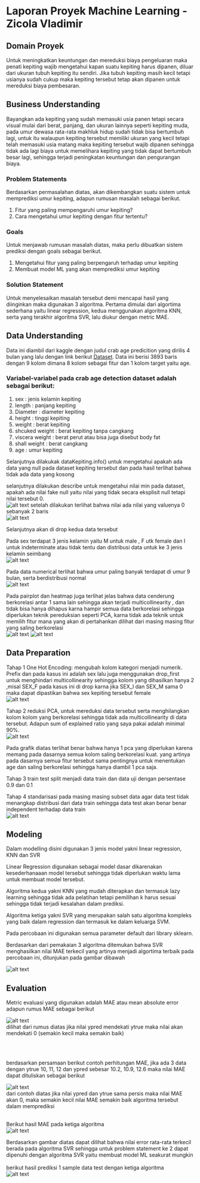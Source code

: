 # Laporan Proyek Machine Learning - Zicola Vladimir

## Domain Proyek
Untuk meningkatkan keuntungan dan mereduksi biaya pengeluaran maka penati kepiting wajib mengetahui kapan suatu kepiting harus dipanen, diluar dari ukuran tubuh kepiting itu sendiri. Jika tubuh kepiting masih kecil tetapi usianya sudah cukup maka kepiting tersebut tetap akan dipanen untuk mereduksi biaya pembesaran.

## Business Understanding

Bayangkan ada kepiting yang sudah memasuki usia panen tetapi secara visual mulai dari berat, panjang, dan ukuran lainnya seperti kepiting muda, pada umur dewasa rata-rata makhluk hidup sudah tidak bisa bertumbuh lagi, untuk itu walaupun kepiting tersebut memiliki ukuran yang kecil tetapi telah memasuki usia matang maka kepiting tersebut wajib dipanen sehingga tidak ada lagi biaya untuk memelihara kepiting yang tidak dapat bertumbuh besar lagi, sehingga terjadi peningkatan keuntungan dan pengurangan biaya.


### Problem Statements
Berdasarkan permasalahan diatas, akan dikembangkan suatu sistem untuk memprediksi umur kepiting, adapun rumusan masalah sebagai berikut.
1. Fitur yang paling mempengaruhi umur kepiting?
2. Cara mengetahui umur kepiting dengan fitur tertentu?

### Goals
Untuk menjawab rumusan masalah diatas, maka perlu dibuatkan sistem prediksi dengan goals sebagai berikut.
1. Mengetahui fitur yang paling berpengaruh terhadap umur kepiting
2. Membuat model ML yang akan memprediksi umur kepiting

### Solution Statement
Untuk menyelesaikan masalah tersebut demi mencapai hasil yang diinginkan maka digunakan 3 algoritma. Pertama dimulai dari algortima sederhana yaitu linear regression, kedua menggunakan algoritma KNN, serta  yang terakhir algoritma SVR, lalu diukur dengan metric MAE.

## Data Understanding
Data ini diambil dari kaggle dengan judul crab age predicition yang dirilis 4 bulan yang lalu dengan link berikut [Dataset](https://www.kaggle.com/sidhus/crab-age-prediction).
Data ini berisi  3893 baris dengan 9 kolom dimana 8 kolom sebagai fitur dan 1 kolom target yaitu age.

### Variabel-variabel pada crab age detection dataset adalah sebagai berikut:
1. sex             : jenis kelamin kepiting
2. length          : panjang kepiting
3. Diameter        : diameter kepiting
4. height          : tinggi kepiting
5. weight          : berat kepiting
6. shcuked weight  : berat kepiting tanpa cangkang
7. viscera weight  : berat perut atau bisa juga disebut body fat
8. shall weight    : berat cangkang
9. age             : umur kepiting

Selanjutnya dilakukak dataKepiting.info() untuk mengetahui apakah ada data yang null pada dataset kepiting tersebut dan pada hasil terlihat bahwa tidak ada data yang kosong

selanjutnya dilakukan describe untuk mengetahui nilai min pada dataset, apakah ada nilai fake null yaitu nilai yang tidak secara eksplisit null tetapi nilai tersebut 0.<br>
![alt text](https://raw.githubusercontent.com/okyx/crabAge/main/describe1.PNG)
setelah dilakukan terlihat bahwa nilai ada nilai yang valuenya 0 sebanyak 2 baris<br>
![alt text](https://raw.githubusercontent.com/okyx/crabAge/main/height0.PNG)


Selanjutnya akan di drop kedua data tersebut

Pada sex terdapat 3 jenis kelamin yaitu M untuk male , F utk female dan I untuk indeterminate atau tidak tentu dan distribusi data untuk ke 3 jenis kelamin seimbang<br>
![alt text](https://raw.githubusercontent.com/okyx/crabAge/main/distribusiSex.PNG) 

Pada data numerical terlihat bahwa umur paling banyak terdapat di umur 9 bulan, serta berdistribusi normal<br>
![alt text](https://raw.githubusercontent.com/okyx/crabAge/main/distribusiNumerical.png) 

Pada pairplot dan heatmap juga terlihat jelas bahwa data cenderung berkorelasi antar 1 sama lain sehingga akan terjadi multicollinearity , dan tidak bisa hanya dihapus karna hampir semua data berkorelasi sehingga diperlukan teknik pereduksian seperti PCA, karna tidak ada teknik untuk memilih fitur mana yang akan di pertahankan dilihat dari masing masing fitur yang saling berkorelasi<br>
![alt text](https://raw.githubusercontent.com/okyx/crabAge/main/pairplot.png)
![alt text](https://raw.githubusercontent.com/okyx/crabAge/main/heatmap.png) 

## Data Preparation
Tahap 1 One Hot Encoding: mengubah kolom kategori menjadi numerik. Prefix dan pada kasus ini adalah sex lalu juga menggunakan drop_first untuk menghindari multicollinearity sehingga kolom yang dihasilkan hanya 2 ,misal SEX_F pada kasus ini di drop karna jika SEX_I dan SEX_M sama 0 maka dapat dipastikan bahwa sex kepiting tersebut female<br>
![alt text](https://raw.githubusercontent.com/okyx/crabAge/main/sexKepiting.PNG) 


Tahap 2 reduksi PCA, untuk mereduksi data tersebut serta menghilangkan kolom kolom yang berkorelasi sehingga tidak ada multicollinearity di data tersebut. Adapun sum of explained ratio yang saya pakai adalah minimal 90%.<br>
![alt text](https://raw.githubusercontent.com/okyx/crabAge/main/pca.png)


Pada grafik diatas terlihat benar bahwa hanya 1 pca yang diperlukan karena memang pada dasarnya semua kolom saling berkorelasi kuat. yang artinya pada dasarnya semua fitur tersebut sama pentingnya untuk menentukan age dan saling berkorelasi sehingga hanya diambil 1 pca saja.

Tahap 3 train test split menjadi data train dan data uji dengan persentase 0.9 dan 0.1 

Tahap 4 standarisasi pada masing masing subset data agar data test tidak menangkap distribusi dari data train sehingga data test akan benar benar independent terhadap data train<br>
![alt text](https://raw.githubusercontent.com/okyx/crabAge/main/scaler.PNG)



## Modeling
Dalam modelling disini digunakan 3 jenis model yakni linear regression, KNN dan SVR


Linear Regression digunakan sebagai model dasar dikarenakan kesederhanaaan model tersebut sehingga tidak diperlukan waktu lama untuk membuat model tersebut.

Algoritma kedua yakni KNN yang mudah diterapkan dan termasuk lazy learning sehingga tidak ada pelatihan tetapi pemilihan k harus sesuai sehingga tidak terjadi kesalahan dalam prediksi.

Algoritma ketiga yakni SVR yang merupakan salah satu algoritma kompleks yang baik dalam regression dan termasuk ke dalam keluarga SVM.

Pada percobaan ini digunakan semua parameter default dari library sklearn.

Berdasarkan dari pemakaian 3 algoritma ditemukan bahwa SVR menghasilkan nilai MAE terkecil yang artinya menjadi algortima terbaik pada percobaan ini, ditunjukan pada gambar dibawah<br>




![alt text](https://raw.githubusercontent.com/okyx/crabAge/main/MAE.PNG)




## Evaluation
Metric evaluasi yang digunakan adalah MAE atau mean absolute error
adapun rumus MAE sebagai berikut<br>


![alt text](https://raw.githubusercontent.com/okyx/crabAge/main/persamaan.PNG)<br>
dilihat dari rumus diatas jika nilai ypred mendekati ytrue maka nilai akan mendekati 0 (semakin kecil maka semakin baik)<br>

<br>
<br>



berdasarkan persamaan berikut contoh perhitungan MAE, jika ada 3 data dengan ytrue 10, 11, 12 dan ypred sebesar 10.2, 10.9, 12.6 maka nilai MAE dapat dituliskan sebagai berikut<br>


![alt text](https://raw.githubusercontent.com/okyx/crabAge/main/penyelesaian.PNG)
<br>
dari contoh diatas jika nilai ypred dan ytrue sama persis maka nilai MAE akan 0, maka semakin kecil nilai MAE semakin baik algoritma tersebut dalam memprediksi
<br>
<br>


Berikut hasil MAE pada ketiga algoritma<br>
![alt text](https://raw.githubusercontent.com/okyx/crabAge/main/MAE.PNG)


Berdasarkan gambar diatas dapat dilihat bahwa nilai error rata-rata terkecil berada pada algoritma SVR sehingga untuk problem statement ke 2 dapat dipenuhi dengan algoritma SVR yaitu membuat model ML seakurat mungkin 
<br><br>
berikut hasil prediksi 1 sample data test dengan ketiga algoritma<br>
![alt text](https://raw.githubusercontent.com/okyx/crabAge/main/prediksi.PNG)

